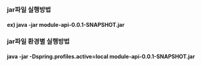 ### jar파일 실행방법 
#### ex) java -jar  module-api-0.0.1-SNAPSHOT.jar
### jar파일 환경별 실행방법
#### java -jar -Dspring.profiles.active=local module-api-0.0.1-SNAPSHOT.jar